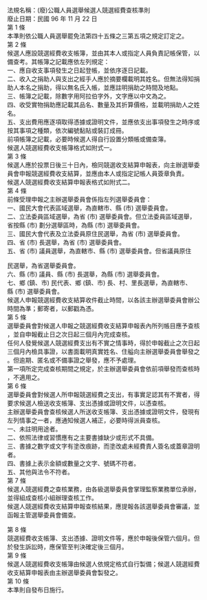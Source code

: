 法規名稱：(廢)公職人員選舉候選人競選經費查核準則  
廢止日期：民國 96 年 11 月 22 日  
第 1 條  
本準則依公職人員選舉罷免法第四十五條之三第五項之規定訂定之。  
第 2 條  
候選人應設競選經費收支帳簿，並由其本人或指定人員負責記帳保管，以  
備查考。其帳簿之記載應依左列規定：  
一、應自收支事項發生之日起登帳，並依序逐日記載。  
二、收入之捐助人與支出之經手人應於摘要欄載明其姓名。但無法得知捐  
助人本名之捐助，得以無名氏入帳，並應註明捐助之時間及地點。  
三、帳簿之記載，除數字用阿拉伯字外，文字應以中文為之。  
四、收受實物捐助應記載其品名、數量及其折算價格，並載明捐助人之姓  
名。  
五、支出費用應逐項取得憑據或證明文件，並應依支出事項發生之時序或  
按其事項之種類，依次編號黏貼或裝訂成冊。  
前項帳簿之記載，必要時候選人得自行設置分類帳或備查簿。  
候選人競選經費收支帳簿格式如附式一。  
第 3 條  
候選人應於投票日後三十日內，檢同競選收支結算申報表，向主辦選舉委  
員會申報競選經費收支結算，並應由本人或指定記帳人員簽章負責。  
候選人競選經費收支結算申報表格式如附式二。  
第 4 條  
前條受理申報之主辦選舉委員會係指左列選舉委員會：  
一、國民大會代表區域選舉，為直轄市、縣 (市) 選舉委員會。  
二、立法委員區域選舉，為省 (市) 選舉委員會。但立法委員區域選舉，  
省按縣 (市) 劃分選舉區時，為縣 (市) 選舉委員會。  
三、國民大會代表及立法委員原住民選舉，為省 (市) 選舉委員會。  
四、省 (市) 長選舉，為省 (市) 選舉委員會。  
五、省 (市) 議員選舉，為直轄市、縣 (市) 選舉委員會。但省議員原住  


民選舉，為省選舉委員會。  
六、縣 (市) 議員、縣 (市) 長選舉，為縣 (市) 選舉委員會。  
七、鄉 (鎮、市) 民代表、鄉 (鎮、市) 長、村、里長選舉，為直轄市、  
縣 (市) 選舉委員會。  
候選人申報競選經費收支結算收件截止時間，以各該主辦選舉委員會辦公  
時間為準；郵寄者，以郵戳為憑。  
第 5 條  
選舉委員會對候選人申報之競選經費收支結算申報表內所列帳目應予查核  
，並自申報截止日之次日起三個月內完成查核。  
任何人發覺候選人競選經費支出有不實之情事時，得於申報截止之次日起  
三個月內檢具事證，以書面載明真實姓名、住艗向主辦選舉委員會舉發之  
。但逾期、匿名或不備事證之舉發，應不予處理。  
第一項所定完成查核期間之規定，於主辦選舉委員會依前項舉發而查核時  
，不適用之。  
第 6 條  
選舉委員會對候選人所申報競選經費之支出，有事實足認其有不實者，得  
要求候選人檢送收支帳簿、支出憑據或證明文件，以憑查核。  
主辦選舉委員會查核候選人所送收支帳簿、支出憑據或證明文件，發現有  
左列情事之一者，應通知候選人補正，必要時得派員查核。  
一、未註明用途者。  
二、依照法律或習慣應有之主要書據缺少或形式不具備。  
三、書據之數字或文字有塗改痕跡，而塗改處未經費責人簽名或蓋章證明  
者。  
四、書據上表示金額或數量之文字、號碼不符者。  
五、其他與法令不符者。  
第 7 條  
候選人競選經費之查核業務，由各級選舉委員會掌理監察業務單位承辦，  
並得組成查核小組辦理查核工作。  
候選人競選經費收支結算申報查核結果，應提報各該選舉委員會審議，並  
函報主管選舉委員會備查。  


第 8 條  
競選經費收支帳簿、支出憑據、證明文件等，應於申報後保管六個月。但  
於發生訴訟時，應保管至判決確定後三個月。  
第 9 條  
候選人競選經費收支帳簿由候選人依規定格式自行製備；候選人競選經費  
收支結算申報表由主辦選舉委員會製發之。  
第 10 條  
本準則自發布日施行。  


